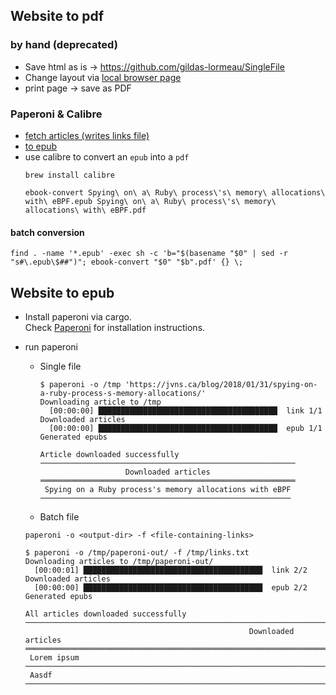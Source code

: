 ## Website to pdf

### by hand (deprecated)
* Save html as is -> https://github.com/gildas-lormeau/SingleFile
* Change layout via [local browser page](./website-to-pdf.html)
* print page -> save as PDF


### Paperoni & Calibre

* [fetch articles (writes links file)](../getpocket.html)
* [to epub](#website-to-epub)
* use calibre to convert an `epub` into a `pdf`
  ```
  brew install calibre

  ebook-convert Spying\ on\ a\ Ruby\ process\'s\ memory\ allocations\ with\ eBPF.epub Spying\ on\ a\ Ruby\ process\'s\ memory\ allocations\ with\ eBPF.pdf
  ```

#### batch conversion

```
find . -name '*.epub' -exec sh -c 'b="$(basename "$0" | sed -r "s#\.epub\$##")"; ebook-convert "$0" "$b".pdf' {} \;
```


## Website to epub

* Install paperoni via cargo.  
  Check [Paperoni](https://lib.rs/crates/paperoni) for installation instructions.
* run paperoni

  - Single file
    ```
    $ paperoni -o /tmp 'https://jvns.ca/blog/2018/01/31/spying-on-a-ruby-process-s-memory-allocations/'
    Downloading article to /tmp
      [00:00:00] ████████████████████████████████████████  link 1/1       Downloaded articles
      [00:00:00] ████████████████████████████████████████  epub 1/1       Generated epubs

    Article downloaded successfully
    ─────────────────────────────────────────────────────────
                       Downloaded articles
    ═════════════════════════════════════════════════════════
     Spying on a Ruby process's memory allocations with eBPF
    ────────────────────────────────────────────────────────
    ```

  - Batch file
  ```
  paperoni -o <output-dir> -f <file-containing-links>
  ```

  ```
  $ paperoni -o /tmp/paperoni-out/ -f /tmp/links.txt
  Downloading articles to /tmp/paperoni-out/
    [00:00:01] ████████████████████████████████████████  link 2/2       Downloaded articles
    [00:00:00] ████████████████████████████████████████  epub 2/2       Generated epubs

  All articles downloaded successfully
  ──────────────────────────────────────────────────────────────────────────────────────────────────────────────────────
                                                    Downloaded articles
  ══════════════════════════════════════════════════════════════════════════════════════════════════════════════════════
   Lorem ipsum
  ──────────────────────────────────────────────────────────────────────────────────────────────────────────────────────
   Aasdf
  ──────────────────────────────────────────────────────────────────────────────────────────────────────────────────────
  ```

